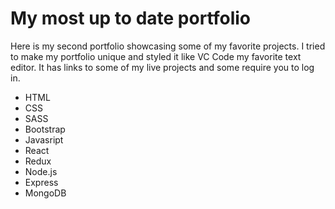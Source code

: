 # My most up to date portfolio

Here is my second portfolio showcasing some of my favorite projects. I tried to make my portfolio unique and styled it like VC Code my favorite text editor. It has links to some of my live projects and some require you to log in. 

* HTML
* CSS
* SASS
* Bootstrap 
* Javasript  
* React 
* Redux 
* Node.js 
* Express 
* MongoDB 

